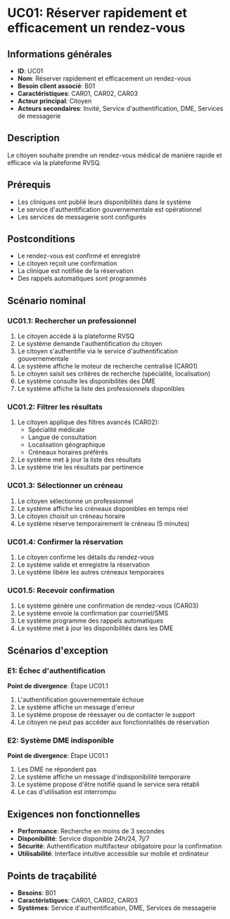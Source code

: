 # UC01: Réserver rapidement et efficacement un rendez-vous

## Informations générales
- **ID**: UC01
- **Nom**: Réserver rapidement et efficacement un rendez-vous
- **Besoin client associé**: B01
- **Caractéristiques**: CAR01, CAR02, CAR03
- **Acteur principal**: Citoyen
- **Acteurs secondaires**: Invité, Service d'authentification, DME, Services de messagerie

## Description
Le citoyen souhaite prendre un rendez-vous médical de manière rapide et efficace via la plateforme RVSQ.

## Prérequis
- Les cliniques ont publié leurs disponibilités dans le système
- Le service d'authentification gouvernementale est opérationnel
- Les services de messagerie sont configurés

## Postconditions
- Le rendez-vous est confirmé et enregistré
- Le citoyen reçoit une confirmation
- La clinique est notifiée de la réservation
- Des rappels automatiques sont programmés

## Scénario nominal

### UC01.1: Rechercher un professionnel
1. Le citoyen accède à la plateforme RVSQ
2. Le système demande l'authentification du citoyen
3. Le citoyen s'authentifie via le service d'authentification gouvernementale
4. Le système affiche le moteur de recherche centralisé (CAR01)
5. Le citoyen saisit ses critères de recherche (spécialité, localisation)
6. Le système consulte les disponibilités des DME
7. Le système affiche la liste des professionnels disponibles

### UC01.2: Filtrer les résultats
1. Le citoyen applique des filtres avancés (CAR02):
   - Spécialité médicale
   - Langue de consultation
   - Localisation géographique
   - Créneaux horaires préférés
2. Le système met à jour la liste des résultats
3. Le système trie les résultats par pertinence

### UC01.3: Sélectionner un créneau
1. Le citoyen sélectionne un professionnel
2. Le système affiche les créneaux disponibles en temps réel
3. Le citoyen choisit un créneau horaire
4. Le système réserve temporairement le créneau (5 minutes)

### UC01.4: Confirmer la réservation
1. Le citoyen confirme les détails du rendez-vous
2. Le système valide et enregistre la réservation
3. Le système libère les autres créneaux temporaires

### UC01.5: Recevoir confirmation
1. Le système génère une confirmation de rendez-vous (CAR03)
2. Le système envoie la confirmation par courriel/SMS
3. Le système programme des rappels automatiques
4. Le système met à jour les disponibilités dans les DME

## Scénarios d'exception

### E1: Échec d'authentification
**Point de divergence**: Étape UC01.1
1. L'authentification gouvernementale échoue
2. Le système affiche un message d'erreur
3. Le système propose de réessayer ou de contacter le support
4. Le citoyen ne peut pas accéder aux fonctionnalités de réservation

### E2: Système DME indisponible
**Point de divergence**: Étape UC01.1
1. Les DME ne répondent pas
2. Le système affiche un message d'indisponibilité temporaire
3. Le système propose d'être notifié quand le service sera rétabli
4. Le cas d'utilisation est interrompu

## Exigences non fonctionnelles
- **Performance**: Recherche en moins de 3 secondes
- **Disponibilité**: Service disponible 24h/24, 7j/7
- **Sécurité**: Authentification multifacteur obligatoire pour la confirmation
- **Utilisabilité**: Interface intuitive accessible sur mobile et ordinateur

## Points de traçabilité
- **Besoins**: B01
- **Caractéristiques**: CAR01, CAR02, CAR03
- **Systèmes**: Service d'authentification, DME, Services de messagerie